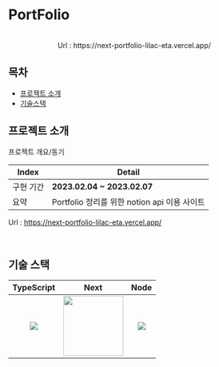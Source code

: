 # PortFolio



<p align="center">
  <br>
 Url : https://next-portfolio-lilac-eta.vercel.app/ 
  <br>
</p>



## 목차
- [프로젝트 소개](#프로젝트-소개)
- [기술스택](#기술-스택)




## 프로젝트 소개

<p align="justify">
프로젝트 개요/동기
</p>

<p align="center">

| Index | Detail                                                                                                                                                                                           |
|-------|--------------------------------------------------------------------------------------------------------------------------------------------------------------------------------------------------| 
| 구현 기간 | **2023.02.04 ~ 2023.02.07**                                                                                                                                                                                                                                                                                                                                           
| 요약 |Portfolio 정리를 위한 notion api 이용 사이트 | 

Url : https://next-portfolio-lilac-eta.vercel.app/ 

</p>

<br>

## 기술 스택

| TypeScript |  Next   |  Node   |
| :--------: | :------: | :-----: |
|   <img src="https://play-lh.googleusercontent.com/BbuKPu-946B_nkgFYcE4Y-uxbfoUm8SWNM4j7jMWoCS-jk8TFQWeLTfbLsn6umaQn38=w120-h120-rw">   | <img src="https://velog.velcdn.com/images/hang_kem_0531/post/730a43f8-b7f0-4bdf-8fd2-d4e266e06a0b/image.png"  width="120" height="120"> | <img src="https://user-images.githubusercontent.com/101728625/205825143-b99d9b06-7ad1-4c37-879e-f51e3d5317e4.png"> |












